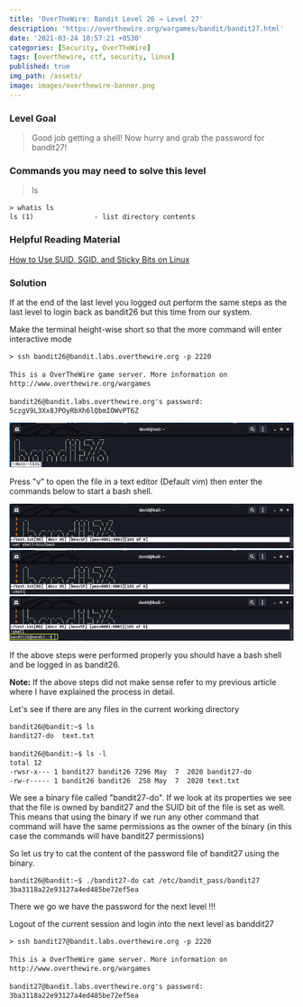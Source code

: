 ```yaml
---
title: 'OverTheWire: Bandit Level 26 → Level 27'
description: 'https://overthewire.org/wargames/bandit/bandit27.html'
date: '2021-03-24 10:57:21 +0530'
categories: [Security, OverTheWire]
tags: [overthewire, ctf, security, linux]
published: true
img_path: /assets/
image: images/overthewire-banner.png
---
```


### Level Goal

> Good job getting a shell! Now hurry and grab the password for bandit27!

### Commands you may need to solve this level

> ls

```
> whatis ls
ls (1)               - list directory contents
```

### Helpful Reading Material

[How to Use SUID, SGID, and Sticky Bits on Linux](https://www.howtogeek.com/656646/how-to-use-suid-sgid-and-sticky-bits-on-linux/)

### Solution

If at the end of the last level you logged out perform the same steps as the last level to login back as bandit26 but this time from our system.

Make the terminal height-wise short so that the more command will enter interactive mode

```
> ssh bandit26@bandit.labs.overthewire.org -p 2220

This is a OverTheWire game server. More information on http://www.overthewire.org/wargames

bandit26@bandit.labs.overthewire.org's password: 5czgV9L3Xx8JPOyRbXh6lQbmIOWvPT6Z
```

![More Editor](images/bandit-26-27/more-command.png)

Press "v" to open the file in a text editor (Default vim) then enter the commands below to start a bash shell.

![Set Default Shell](images/bandit-26-27/set-default-shell.png)
![Launch Shell](images/bandit-26-27/start-default-shell.png)
![Access Bandit26](images/bandit-26-27/access-bandit26.png)

If the above steps were performed properly you should have a bash shell and be logged in as bandit26.

**Note:** If the above steps did not make sense refer to my previous article where I have explained the process in detail.

Let's see if there are any files in the current working directory

```
bandit26@bandit:~$ ls  
bandit27-do  text.txt

bandit26@bandit:~$ ls -l  
total 12  
-rwsr-x--- 1 bandit27 bandit26 7296 May  7  2020 bandit27-do  
-rw-r----- 1 bandit26 bandit26  258 May  7  2020 text.txt
```

We see a binary file called "bandit27-do". If we look at its properties we see that the file is owned by bandit27 and the SUID bit of the file is set as well. This means that using the binary if we run any other command that command will have the same permissions as the owner of the binary (in this case the commands will have bandit27 permissions)

So let us try to cat the content of the password file of bandit27 using the binary.

```
bandit26@bandit:~$ ./bandit27-do cat /etc/bandit_pass/bandit27  
3ba3118a22e93127a4ed485be72ef5ea
```

There we go we have the password for the next level !!!

Logout of the current session and login into the next level as banddit27

```
> ssh bandit27@bandit.labs.overthewire.org -p 2220

This is a OverTheWire game server. More information on http://www.overthewire.org/wargames

bandit27@bandit.labs.overthewire.org's password: 3ba3118a22e93127a4ed485be72ef5ea
```